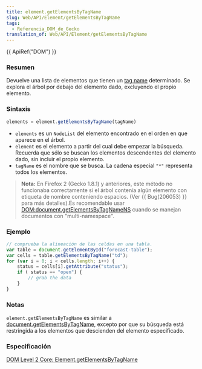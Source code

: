 ```yaml
---
title: element.getElementsByTagName
slug: Web/API/Element/getElementsByTagName
tags:
  - Referencia_DOM_de_Gecko
translation_of: Web/API/Element/getElementsByTagName
---
```

{{ ApiRef("DOM") }}

### Resumen

Devuelve una lista de elementos que tienen un [tag name](es/DOM/element.tagName) determinado. Se explora el árbol por debajo del elemento dado, excluyendo el propio elemento.

### Sintaxis

```js
elements = element.getElementsByTagName(tagName)
```

- `elements` es un `NodeList` del elemento encontrado en el orden en que aparece en el árbol.
- `element` es el elemento a partir del cual debe empezar la búsqueda. Recuerda que sólo se buscan los elementos descendentes del elemento dado, sin incluir el propio elemento.
- `tagName` es el nombre que se busca. La cadena especial `"*"` representa todos los elementos.

> **Nota:** En Firefox 2 (Gecko 1.8.1) y anteriores, este método no funcionaba correctamente si el árbol contenía algún elemento con etiqueta de nombre conteniendo espacios. (Ver {{ Bug(206053) }} para más detalles).Es recomendable usar [DOM:document.getElementsByTagNameNS](es/DOM/document.getElementsByTagNameNS) cuando se manejan documentos con "multi-namespace".

### Ejemplo

```js
// comprueba la alineación de las celdas en una tabla.
var table = document.getElementById("forecast-table");
var cells = table.getElementsByTagName("td");
for (var i = 0; i < cells.length; i++) {
    status = cells[i].getAttribute("status");
    if ( status == "open") {
        // grab the data
    }
}
```

### Notas

`element.getElementsByTagName` es similar a [document.getElementsByTagName](es/DOM/document.getElementsByTagName), excepto por que su búsqueda está restringida a los elementos que descienden del elemento especificado.

### Especificación

[DOM Level 2 Core: Element.getElementsByTagName](http://www.w3.org/TR/DOM-Level-2-Core/core.html#ID-1938918D)
